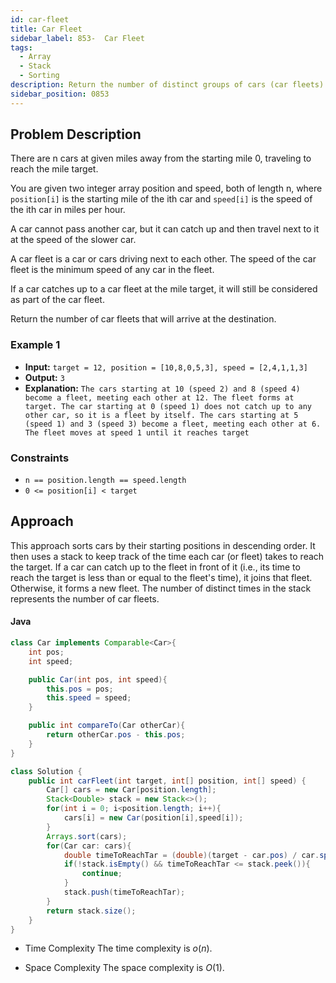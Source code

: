 ```yaml
---
id: car-fleet
title: Car Fleet
sidebar_label: 853-  Car Fleet
tags:
  - Array
  - Stack
  - Sorting
description: Return the number of distinct groups of cars (car fleets) that reach the target mile together, where a fleet is formed when a faster car catches up to a slower car and they travel at the slower car's speed.
sidebar_position: 0853
---
```


## Problem Description

There are n cars at given miles away from the starting mile 0, traveling to reach the mile target.

You are given two integer array position and speed, both of length n, where `position[i]` is the starting mile of the ith car and `speed[i]` is the speed of the ith car in miles per hour.

A car cannot pass another car, but it can catch up and then travel next to it at the speed of the slower car.

A car fleet is a car or cars driving next to each other. The speed of the car fleet is the minimum speed of any car in the fleet.

If a car catches up to a car fleet at the mile target, it will still be considered as part of the car fleet.

Return the number of car fleets that will arrive at the destination.

### Example 1

- **Input:** `target = 12, position = [10,8,0,5,3], speed = [2,4,1,1,3]`
- **Output:** `3`
- **Explanation:** `The cars starting at 10 (speed 2) and 8 (speed 4) become a fleet, meeting each other at 12. The fleet forms at target.
The car starting at 0 (speed 1) does not catch up to any other car, so it is a fleet by itself.
The cars starting at 5 (speed 1) and 3 (speed 3) become a fleet, meeting each other at 6. The fleet moves at speed 1 until it reaches target`

### Constraints

- `n == position.length == speed.length`
- `0 <= position[i] < target`

## Approach

This approach sorts cars by their starting positions in descending order. It then uses a stack to keep track of the time each car (or fleet) takes to reach the target. If a car can catch up to the fleet in front of it (i.e., its time to reach the target is less than or equal to the fleet's time), it joins that fleet. Otherwise, it forms a new fleet. The number of distinct times in the stack represents the number of car fleets.

#### Java

```Java
class Car implements Comparable<Car>{
    int pos; 
    int speed;

    public Car(int pos, int speed){
        this.pos = pos;
        this.speed = speed;
    }

    public int compareTo(Car otherCar){
        return otherCar.pos - this.pos;
    }
}

class Solution {
    public int carFleet(int target, int[] position, int[] speed) {
        Car[] cars = new Car[position.length];
        Stack<Double> stack = new Stack<>();
        for(int i = 0; i<position.length; i++){
            cars[i] = new Car(position[i],speed[i]);
        }
        Arrays.sort(cars);
        for(Car car: cars){
            double timeToReachTar = (double)(target - car.pos) / car.speed;
            if(!stack.isEmpty() && timeToReachTar <= stack.peek()){
                continue;
            }
            stack.push(timeToReachTar);
        }
        return stack.size();
    }
}
```

- Time Complexity
  The time complexity is $o(n)$.

- Space Complexity
  The space complexity is $O(1)$.
